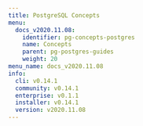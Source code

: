 ```yaml
---
title: PostgreSQL Concepts
menu:
  docs_v2020.11.08:
    identifier: pg-concepts-postgres
    name: Concepts
    parent: pg-postgres-guides
    weight: 20
menu_name: docs_v2020.11.08
info:
  cli: v0.14.1
  community: v0.14.1
  enterprise: v0.1.1
  installer: v0.14.1
  version: v2020.11.08
---
```


